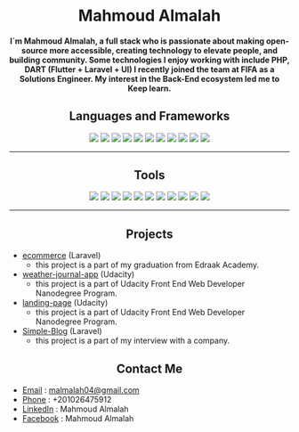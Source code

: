 <h1 align="center">
  <br>
  Mahmoud Almalah
  <br>
</h1>

<h4 align="center"> I`m Mahmoud Almalah, a full stack who is passionate about making open-source more accessible, creating technology to elevate people, and building community. Some technologies I enjoy working with include PHP, DART (Flutter + Laravel + UI) I recently joined the team at FIFA as a Solutions Engineer. My interest in the Back-End ecosystem led me to Keep learn.</h4>

<div align="center">

 ## Languages and Frameworks

</div>

<div align="center">
  <img src="https://img.shields.io/badge/-Dart-05122A?style=flat&logo=dart&logoColor=007ACC" />
  <img src="https://img.shields.io/badge/-Flutter-05122A?style=flat&logo=flutter&logoColor=007ACC" />
  <img src="https://img.shields.io/badge/-Laravel-05122A?style=flat&logo=laravel&logoColor=007ACC" />
  <img src="https://img.shields.io/badge/-PHP-05122A?style=flat&logo=php&logoColor=007ACC" />
  <img src="https://img.shields.io/badge/-JavaScript-05122A?style=flat&logo=javascript&logoColor=007ACC" />
  <img src="https://img.shields.io/badge/-MySQL-05122A?style=flat&logo=mysql&logoColor=007ACC" />
  <img src="https://img.shields.io/badge/-MongoDB-05122A?style=flat&logo=mongodb&logoColor=007ACC" />
  <img src="https://img.shields.io/badge/-HTML-05122A?style=flat&logo=html&logoColor=007ACC" />
  <img src="https://img.shields.io/badge/-CSS-05122A?style=flat&logo=css&logoColor=007ACC" />
  <img src="https://img.shields.io/badge/-SASS-05122A?style=flat&logo=sass&logoColor=007ACC" />
  <img src="https://img.shields.io/badge/-Bootstrap-05122A?style=flat&logo=bootstrap&logoColor=007ACC" />
</div>

<hr>

<div align="center">

 ## Tools

</div>

<div align="center">
  <img src="https://img.shields.io/badge/-Docker-05122A?style=flat&logo=docker&logoColor=007ACC" />
  <img src="https://img.shields.io/badge/-Postman-05122A?style=flat&logo=postman&logoColor=007ACC" />
  <img src="https://img.shields.io/badge/-VSCode-05122A?style=flat&logo=vscode&logoColor=007ACC" />
  <img src="https://img.shields.io/badge/-AndroidStudio-05122A?style=flat&logo=androidstudio&logoColor=007ACC" />
  <img src="https://img.shields.io/badge/-phpStorm-05122A?style=flat&logo=phpstorm&logoColor=007ACC" />
  <img src="https://img.shields.io/badge/-webStorm-05122A?style=flat&logo=webstorm&logoColor=007ACC" />
  <img src="https://img.shields.io/badge/-Git-05122A?style=flat&logo=git&logoColor=007ACC" />
  <img src="https://img.shields.io/badge/-Trello-05122A?style=flat&logo=trello&logoColor=007ACC" />
  <img src="https://img.shields.io/badge/-Slack-05122A?style=flat&logo=slack&logoColor=007ACC" />
  <img src="https://img.shields.io/badge/-Figma-05122A?style=flat&logo=figma&logoColor=007ACC" />
  <img src="https://img.shields.io/badge/-AdobeXD-05122A?style=flat&logo=adobexd&logoColor=007ACC" />
</div>

<hr>

<div align="center">

 ## Projects

</div>

- [ecommerce](https://github.com/MahmoudAlmalah-ENG/ecomerce)   (Laravel)
  - this project is a part of my graduation from Edraak Academy.
- [weather-journal-app](https://github.com/MahmoudAlmalah-ENG/weather-journal-app)  (Udacity)
  - this project is a part of Udacity Front End Web Developer Nanodegree Program.
- [landing-page](https://github.com/MahmoudAlmalah-ENG/LandingPage) (Udacity)
  - this project is a part of Udacity Front End Web Developer Nanodegree Program.
- [Simple-Blog](https://github.com/MahmoudAlmalah-ENG/Simple-Blog) (Laravel)
  - this project is a part of my interview with a company.


<div align="center">
    
## Contact Me

</div>

- [Email](mailto:malmalah04@gmail.com) : malmalah04@gmail.com
- [Phone](tel:+201026475912) : +201026475912
- [LinkedIn](https://www.linkedin.com/in/mahmoud-almalah-559408176/) : Mahmoud Almalah
- [Facebook](https://www.facebook.com/mahmoud.almalah.796/) : Mahmoud Almalah
